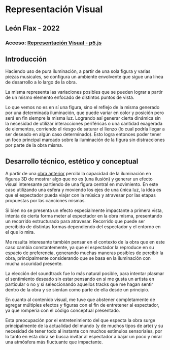 # Representación Visual

## León Flax - 2022

### Acceso: [Representación Visual -  p5.js](https://editor.p5js.org/leonflax/sketches/z8cZGVsiQ)

## Introducción

Haciendo uso de pura iluminación, a partir de una sola figura y varias piezas musicales, se configura un ambiente envolvente que sigue una línea de desarrollo a lo largo de la obra.

La misma representa las variaciones posibles que se pueden lograr a partir de un mismo elemento enfocado de distintos puntos de vista.

Lo que vemos no es en sí una figura, sino el reflejo de la misma generado por una determinada iluminación, que puede variar en color y posición pero será en fin siempre la misma luz. Logrando así generar cierta dinámica sin la necesidad de utilizar interacciones periféricas o una cantidad exagerada de elementos, corriendo el riesgo de saturar el lienzo (lo cual podría llegar a ser deseado en algún caso determinado). Esto logra entonces poder tener un foco principal marcado sobre la iluminación de la figura sin distracciones por parte de la obra misma.

## Desarrollo técnico, estético y conceptual

A partir de una [obra anterior](https://editor.p5js.org/leonflax/sketches/ozPs_hhMs) percibí la capacidad de la iluminación en figuras 3D de mostrar algo que no es (una ilusión) y generar un efecto visual interesante partiendo de una figura central en movimiento.
En este caso utilizando una esfera y moviendo los ejes de una única luz, la idea es que el espectador pueda viajar con la música y atravesar por las etapas propuestas por las canciones mismas.

Si bien no se presenta un efecto especialmente impactante a primera vista, intenta de cierta forma meter al espectador en la obra misma, presentando un recorrido estructurado para atravesar. Recorrido que puede ser percibido de distintas formas dependiendo del espectador y el entorno en el que lo mira.  

Me resulta interesante también pensar en el contexto de la obra que en este caso cambia constantemente, ya que el espectador la reproduce en su espacio de preferencia, generando muchas maneras posibles de percibir la obra, principalmente considerando que se basa en la iluminación con mucha oscuridad presente.

La elección del soundtrack fue lo más natural posible, para intentar plasmar el sentimiento deseado sin estar pensando en si me gusta un artista en particular o no y sí seleccionando aquellos tracks que me hagan sentir dentro de la obra y se sientan como parte de ella desde un principio.

En cuanto al contenido visual, me tuve que abstener completamente de agregar múltiples efectos y figuras con el fin de entretener al espectador, ya que rompería con el código conceptual presentado.

Esta preocupación por el entretenimiento del que especta la obra surge principalmente de la actualidad del mundo (y de muchos tipos de arte) y su necesidad de tener todo al instante con muchos estímulos sensoriales,  por lo tanto en esta obra se busca invitar al espectador a bajar un poco y mirar una atmósfera más fluctuante que impactante.
